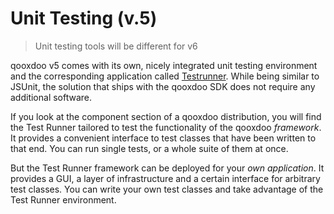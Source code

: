 # Unit Testing (v.5)

> Unit testing tools will be different for v6 

qooxdoo v5 comes with its own, nicely integrated unit testing environment and the
corresponding application called
[Testrunner](http://www.qooxdoo.org/5.0.1/testrunner). While being similar
to JSUnit, the solution that ships with the qooxdoo SDK does not require any
additional software.

If you look at the component section of a qooxdoo distribution, you will find
the Test Runner tailored to test the functionality of the qooxdoo *framework*.
It provides a convenient interface to test classes that have been written to
that end. You can run single tests, or a whole suite of them at once.

But the Test Runner framework can be deployed for your *own application*. It
provides a GUI, a layer of infrastructure and a certain interface for arbitrary
test classes. You can write your own test classes and take advantage of the Test
Runner environment.

